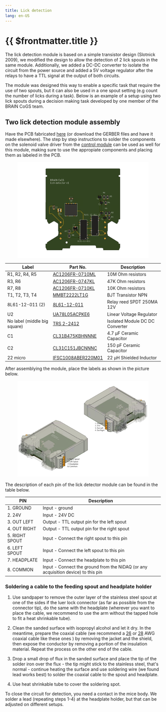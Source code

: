 ```yaml
---
title: Lick detection
lang: en-US
---
```


# {{ $frontmatter.title }}

The lick detection module is based on a simple transistor design (Slotnick 2009), we modified the design to allow the detection of 2 lick spouts in the same module. Additionally, we added a DC-DC converter to isolate the circuit from the power source and added a 5V voltage regulator after the relays to have a TTL signal at the output of both circuits.

[comment]: # (Add diagram of the modified circuit with the explanation of the inputs and outputs)

The module was designed this way to enable a specific task that require the use of two spouts, but it can also be used in a one spout setting (e.g count the number of licks during a task). Below is an example of a setup using two lick spouts during a decision making task developed by one member of the BRAIN CoGS team.

[comment]: # (Drawing of the two lick spout setting)

## Two lick detection module assembly

Have the PCB fabricated [here](https://www.pcbway.com/project/shareproject/Two_spouts_lick_detector_059c7e07.html) (or download the GERBER files and have it made elsewhere). The step by step instructions to solder the components on the solenoid valve driver from the [control module](/building/control.html#solenoid-valve-driver-assembly) can be used as well for this module, making sure to use the appropiate components and placing them as labeled in the PCB.

<figure>
  <img src='./assets/images/lick-detection/lick-detection-1.png'>
</figure>

| Label | Part No. | Description |
| ----------- | ----------- | ----------- |
| R1, R2, R4, R5 | [AC1206FR-0710ML](https://www.digikey.com/en/products/detail/yageo/AC1206FR-0710ML/5897214) | 10M Ohm resistors |
| R3, R6 | [AC1206FR-0747KL](https://www.digikey.com/en/products/detail/yageo/AC1206FR-0747KL/5897559) | 47K Ohm resistors |
| R7, R8 | [AC1206FR-0710KL](https://www.digikey.com/en/products/detail/yageo/ac1206fr-0710kl/5897213) | 10K Ohm resistors |
| T1, T2, T3, T4 | [MMBT2222LT1G](https://www.digikey.com/en/products/detail/onsemi/mmbt2222lt1g/919595) | BJT Transistor NPN |
| 8L61-12-011 (2) | [8L61-12-011](https://www.digikey.com/en/products/detail/coto-technology/8l61-12-011/1914969) | Relay reed SPDT 250MA 12V |
| U2 | [UA78L05ACPKE6](https://www.digikey.com/en/products/detail/texas-instruments/ua78l05acpke6/9860880) | Linear Voltage Regulator |
| No label (middle big square) | [TRS 2-2412](https://www.digikey.com/en/products/detail/traco-power/trs-2-2412/9383650) | Isolated Module DC DC Converter |
| C1 | [CL31B475KBHNNNE](https://www.digikey.com/en/products/detail/samsung-electro-mechanics/cl31b475kbhnnne/3888447) | 4.7 µF Ceramic Capacitor |
| C2 | [CL31C151JBCNNNC](https://www.digikey.com/en/products/detail/samsung-electro-mechanics/cl31c151jbcnnnc/3888469) | 150 pF Ceramic Capacitor |
| 22 micro | [IFSC1008ABER220M01](https://www.digikey.com/en/products/detail/vishay-dale/ifsc1008aber220m01/2744218) | 22 µH Shielded Inductor |

After assemblying the module, place the labels as shown in the picture below.

<figure>
  <img src='./assets/images/lick-detection/lick-detection-2.png'>
</figure>

The description of each pin of the lick detector module can be found in the table below.

| PIN | Description |
| ----------- | ----------- |
| 1. GROUND | Input - ground |
| 2. 24V | Input - 24V DC  |
| 3. OUT LEFT | Output - TTL output pin for the left spout |
| 4. OUT RIGHT | Output - TTL output pin for the right spout |
| 5. RIGHT SPOUT | Input - Connect the right spout to this pin |
| 6. LEFT SPOUT | Input - Connect the left spout to this pin |
| 7. HEADPLATE | Input - Connect the headplate to this pin |
| 8. COMMON | Input - Connect the ground from the NiDAQ (or any acquisition device) to this pin |

### Soldering a cable to the feeding spout and headplate holder

[comment]: # (If possible, please add photos of the process)

1. Use sandpaper to remove the outer layer of the stainless steel spout at one of the sides if the luer lock connector (as far as possible from the connector tip), do the same with the headplate (wherever you want to place the cable, we recommend to use the arm without the tapped hole to fit a heat shrinkable tube).

2. Clean the sanded surface with isopropyl alcohol and let it dry. In the meantime, prepare the coaxial cable (we recommend a [26](https://www.digikey.com/en/products/detail/molex-temp-flex/1000660054/4368709) or [28](https://www.digikey.com/en/products/detail/molex/1001935047/8566104) AWG coaxial cable like these ones ) by removing the jacket and the shield, then expose the conductor by removing a portion of the insulation material. Repeat the process on the other end of the cable.

3. Drop a small drop of flux in the sanded surface and place the tip of the solder iron over the flux - the tip might stick to the stainless steel, that's normal - continue heating the surface and use soldering wire (we found lead works best) to solder the coaxial cable to the spout and headplate.

4. Use heat shrinkable tube to cover the soldering spot.

To close the circuit for detection, you need a contact in the mice body. We solder a lead (repeating steps 1-4) at the headplate holder, but that can be adjusted on different setups.
